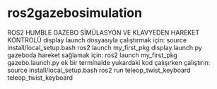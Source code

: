 # ros2gazebosimulation
ROS2 HUMBLE GAZEBO SİMÜLASYON VE KLAVYEDEN HAREKET KONTROLÜ
display launch dosyasıyla çalıştırmak için:
source install/local_setup.bash
 ros2 launch my_first_pkg display.launch.py
gazeboda hareket sağlamak için:
ros2 launch my_first_pkg gazebo.launch.py
ek bir terminalde yukardaki kod çalışırken çalıştırın:
source install/local_setup.bash
ros2 run teleop_twist_keyboard teleop_twist_keyboard
